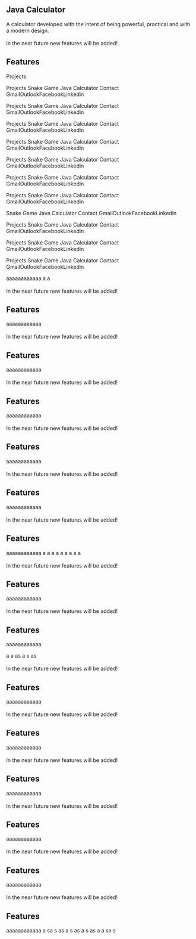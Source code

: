 <h2>Java Calculator</h2>

A calculator developed with the intent of being powerful, practical and with a modern design.
<br><br>
In the near future new features will be added!

<h2>Features</h2>

Projects

Projects
Snake Game
Java Calculator
Contact
GmailOutlookFacebookLinkedin

Projects
Snake Game
Java Calculator
Contact
GmailOutlookFacebookLinkedin

Projects
Snake Game
Java Calculator
Contact
GmailOutlookFacebookLinkedin

Projects
Snake Game
Java Calculator
Contact
GmailOutlookFacebookLinkedin

Projects
Snake Game
Java Calculator
Contact
GmailOutlookFacebookLinkedin

Projects
Snake Game
Java Calculator
Contact
GmailOutlookFacebookLinkedin

Projects
Snake Game
Java Calculator
Contact
GmailOutlookFacebookLinkedin

Snake Game
Java Calculator
Contact
GmailOutlookFacebookLinkedin

Projects
Snake Game
Java Calculator
Contact
GmailOutlookFacebookLinkedin

Projects
Snake Game
Java Calculator
Contact
GmailOutlookFacebookLinkedin

Projects
Snake Game
Java Calculator
Contact
GmailOutlookFacebookLinkedin


aaaaaaaaaaaa
a
a
<br><br>
In the near future new features will be added!

<h2>Features</h2>
aaaaaaaaaaaa<br><br>
In the near future new features will be added!

<h2>Features</h2>
aaaaaaaaaaaa<br><br>
In the near future new features will be added!

<h2>Features</h2>
aaaaaaaaaaaa<br><br>
In the near future new features will be added!

<h2>Features</h2>
aaaaaaaaaaaa<br><br>
In the near future new features will be added!

<h2>Features</h2>
aaaaaaaaaaaa<br><br>
In the near future new features will be added!

<h2>Features</h2>
aaaaaaaaaaaa
a
a
a
a
a
a
a
a
a<br><br>
In the near future new features will be added!

<h2>Features</h2>
aaaaaaaaaaaa<br><br>
In the near future new features will be added!

<h2>Features</h2>
aaaaaaaaaaaa

a
a
as
a
s
as
<br><br>
In the near future new features will be added!

<h2>Features</h2>
aaaaaaaaaaaa<br><br>
In the near future new features will be added!

<h2>Features</h2>
aaaaaaaaaaaa<br><br>
In the near future new features will be added!

<h2>Features</h2>
aaaaaaaaaaaa<br><br>
In the near future new features will be added!

<h2>Features</h2>
aaaaaaaaaaaa<br><br>
In the near future new features will be added!

<h2>Features</h2>
aaaaaaaaaaaa<br><br>
In the near future new features will be added!

<h2>Features</h2>
aaaaaaaaaaaa
a
sa
s
as
a
s
as
a
s
as
a
a
sa
s
